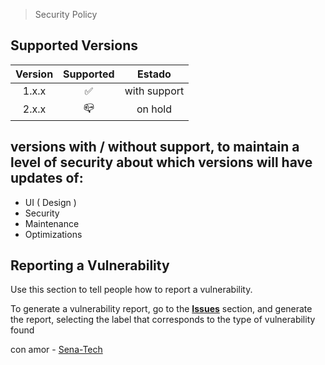 > Security Policy

## Supported Versions

| Version | Supported          | Estado       |
| :---: | :---: | :---: |
| 1.x.x   | :white_check_mark: | with support |
| 2.x.x   | 📪                 |   on hold    |

## versions with / without support, to maintain a level of security about which versions will have updates of:
- UI ( Design )
- Security
- Maintenance
- Optimizations

## Reporting a Vulnerability

Use this section to tell people how to report a vulnerability.

To generate a vulnerability report, go to the **[Issues](https://github.com/SENA-tech/SofiaPlus-Remake/issues)** section, and generate the report, selecting the label that corresponds to the type of vulnerability found

con amor - [Sena-Tech](https://github.com/SENA-tech)
